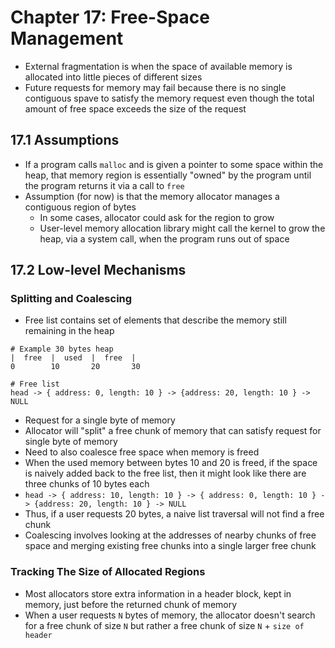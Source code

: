 # Chapter 17: Free-Space Management
* External fragmentation is when the space of available memory is allocated into little pieces of different sizes
* Future requests for memory may fail because there is no single contiguous spave to satisfy the memory request even though the total amount of free space exceeds the size of the request

## 17.1 Assumptions
* If a program calls `malloc` and is given a pointer to some space within the heap, that memory region is essentially "owned" by the program until the program returns it via a call to `free`
* Assumption (for now) is that the memory allocator manages a contiguous region of bytes
  * In some cases, allocator could ask for the region to grow
  * User-level memory allocation library might call the kernel to grow the heap, via a system call, when the program runs out of space

## 17.2 Low-level Mechanisms

### Splitting and Coalescing
* Free list contains set of elements that describe the memory still remaining in the heap

```
# Example 30 bytes heap
|  free  |  used  |  free  |
0        10       20       30

# Free list
head -> { address: 0, length: 10 } -> {address: 20, length: 10 } -> NULL
```

* Request for a single byte of memory
* Allocator will "split" a free chunk of memory that can satisfy request for single byte of memory
* Need to also coalesce free space when memory is freed
 * When the used memory between bytes 10 and 20 is freed, if the space is naively added back to the free list, then it might look like there are three chunks of 10 bytes each
 * `head -> { address: 10, length: 10 } -> { address: 0, length: 10 } -> {address: 20, length: 10 } -> NULL`
 * Thus, if a user requests 20 bytes, a naive list traversal will not find a free chunk
 * Coalescing involves looking at the addresses of nearby chunks of free space and merging existing free chunks into a single larger free chunk

### Tracking The Size of Allocated Regions
* Most allocators store extra information in a header block, kept in memory, just before the returned chunk of memory
* When a user requests `N` bytes of memory, the allocator doesn't search for a free chunk of size `N` but rather a free chunk of size `N` + `size of header`
